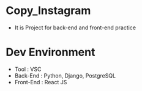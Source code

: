 # Copy_Instagram
 * It is Project for back-end and front-end practice
 

# Dev Environment
 * Tool : VSC
 * Back-End : Python, Django, PostgreSQL
 * Front-End : React JS